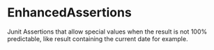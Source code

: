 # EnhancedAssertions
Junit Assertions that allow special values when the result is not 100% predictable, like result containing the current date for example.
